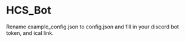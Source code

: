 # HCS_Bot

Rename example_config.json to config.json and fill in your discord bot token, and ical link.